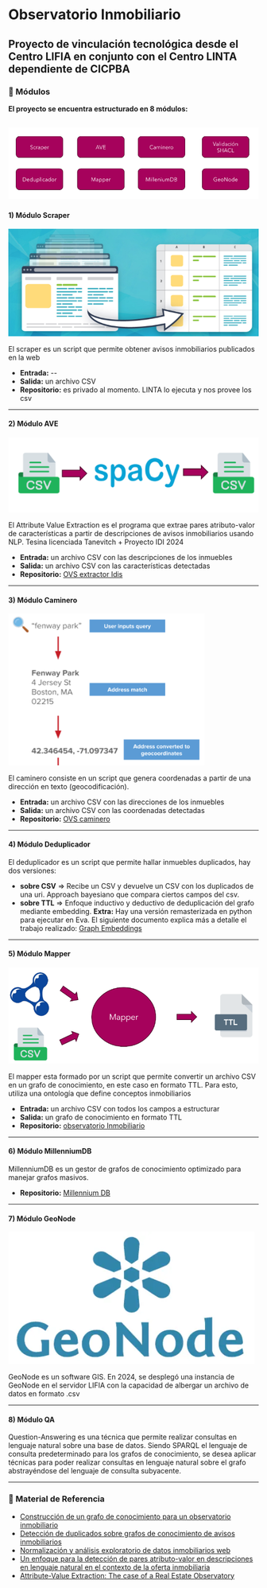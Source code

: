 # Observatorio Inmobiliario
## Proyecto de vinculación tecnológica desde el Centro LIFIA en conjunto con el Centro LINTA dependiente de CICPBA
### 🌱 Módulos
**El proyecto se encuentra estructurado en 8 módulos:** 

![Módulos](images/modulos.PNG)
---
#### 1) Módulo Scraper

![Scraper](images/scraper.PNG)

El scraper es un script que permite obtener avisos inmobiliarios publicados en la web

- **Entrada:** --
- **Salida:** un archivo CSV
- **Repositorio:** es privado al momento. LINTA lo ejecuta y nos provee los csv
---
#### 2) Módulo AVE

![Ave](images/ave.PNG)

El Attribute Value Extraction es el programa que extrae pares atributo-valor de características a partir de descripciones de avisos inmobiliarios usando NLP. Tesina licenciada Tanevitch + Proyecto IDI 2024

- **Entrada:** un archivo CSV con las descripciones de los inmuebles
- **Salida:** un archivo CSV con las características detectadas
- **Repositorio:** [OVS extractor Idis](https://github.com/cientopolis/OVS-extractor-idis)
---
#### 3) Módulo Caminero

![caminero](images/caminero.PNG)

El caminero consiste en un script que genera coordenadas a partir de una dirección en texto (geocodificación).

- **Entrada:** un archivo CSV con las direcciones de los inmuebles
- **Salida:** un archivo CSV con las coordenadas  detectadas
- **Repositorio:** [OVS caminero](https://github.com/cientopolis/OVS-caminero)
---
#### 4) Módulo Deduplicador
El deduplicador es un script que permite hallar inmuebles duplicados, hay dos versiones:
- **sobre CSV** => Recibe un CSV y devuelve un CSV con los duplicados de una uri. Approach bayesiano que compara ciertos campos del csv.
- **sobre TTL** => Enfoque inductivo y deductivo de deduplicación del grafo mediante embedding.
**Extra:** Hay una versión remasterizada en python para ejecutar en Eva. El siguiente documento explica más a detalle el trabajo realizado: [Graph Embeddings](https://docs.google.com/document/d/1GZFBkfj_5YY7em8HMkpv-gNVc4npLvi-oe9HaeFpG6M/edit?tab=t.0#heading=h.4jc0o2quxc0q)
---
#### 5) Módulo Mapper

![Mapper](images/mapper.PNG)

El mapper esta formado por un script que permite convertir un archivo CSV en un grafo de conocimiento, en este caso en formato TTL. Para esto, utiliza una ontología que define conceptos inmobiliarios

- **Entrada:** un archivo CSV con todos los campos a estructurar
- **Salida:** un grafo de conocimiento en formato TTL
- **Repositorio:** [observatorio Inmobiliario](https://github.com/tanevitch/observatorioInmobiliario-pronto)
---
#### 6) Módulo MillenniumDB
MillenniumDB es un gestor de grafos de conocimiento optimizado para manejar grafos masivos.

- **Repositorio:** [Millennium DB](https://github.com/MillenniumDB/MillenniumDB)
---
#### 7) Módulo GeoNode

![Geonode](images/geonode2.webp)

GeoNode es un software GIS. En 2024, se desplegó una instancia de GeoNode en el servidor LIFIA con la capacidad de albergar un archivo de datos en formato .csv

---
#### 8) Módulo QA
Question-Answering es una técnica que permite realizar consultas en lenguaje natural sobre una base de datos. Siendo SPARQL el lenguaje de consulta predeterminado para los grafos de conocimiento, se desea aplicar técnicas para poder realizar consultas en lenguaje natural sobre el grafo abstrayéndose del lenguaje de consulta subyacente.

---
### 🌱 Material de Referencia

- [Construcción de un grafo de conocimiento para un observatorio inmobiliario](https://sedici.unlp.edu.ar/handle/10915/149514)
- [Detección de duplicados sobre grafos de conocimiento de avisos inmobiliarios](https://sedici.unlp.edu.ar/handle/10915/167230)
- [Normalización y análisis exploratorio de datos inmobiliarios web](https://sedici.unlp.edu.ar/handle/10915/174478)
- [Un enfoque para la detección de pares atributo-valor en descripciones en lenguaje natural en el contexto de la oferta inmobiliaria](https://sedici.unlp.edu.ar/handle/10915/165523)
- [Attribute-Value Extraction: The case of a Real Estate Observatory](https://revistas.unlp.edu.ar/JAIIO/article/view/17910)

